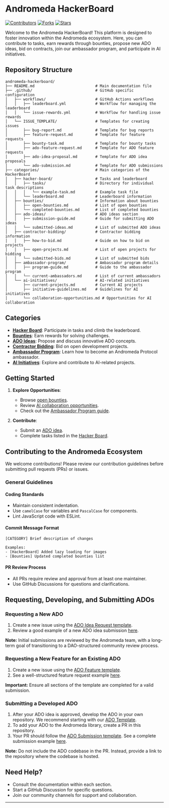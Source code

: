 # Andromeda HackerBoard

[![Contributors](https://img.shields.io/github/contributors/andromedaprotocol/hackerboard)](https://github.com/andromedaprotocol/hackerboard/graphs/contributors)
[![Forks](https://img.shields.io/github/forks/andromedaprotocol/hackerboard)](https://github.com/andromedaprotocol/hackerboard/forks)
[![Stars](https://img.shields.io/github/stars/andromedaprotocol/hackerboard)](https://github.com/andromedaprotocol/hackerboard/stargazers)

Welcome to the Andromeda HackerBoard! This platform is designed to foster innovation within the Andromeda ecosystem. Here, you can contribute to tasks, earn rewards through bounties, propose new ADO ideas, bid on contracts, join our ambassador program, and participate in AI initiatives.

## Repository Structure

```
andromeda-hackerboard/
├── README.md                           # Main documentation file
├── .github/                            # GitHub specific configuration
│   ├── workflows/                      # GitHub Actions workflows
│   │   ├── leaderboard.yml             # Workflow for managing the leaderboard
│   │   └── issue-rewards.yml           # Workflow for handling issue rewards
│   └── ISSUE_TEMPLATE/                 # Templates for creating issues
│       ├── bug-report.md               # Template for bug reports
│       ├── feature-request.md          # Template for feature requests
│       ├── bounty-task.md              # Template for bounty tasks
│       ├── ado-feature-request.md      # Template for ADO feature requests
│       ├── ado-idea-proposal.md        # Template for ADO idea proposals
│       └── ado-submission.md           # Template for ADO submissions
├── categories/                         # Main categories of the HackerBoard
│   ├── hacker-board/                   # Tasks and leaderboard
│   │   ├── tasks/                      # Directory for individual task descriptions
│   │   │   └── example-task.md         # Example task file
│   │   └── leaderboard.md              # Leaderboard information
│   ├── bounties/                       # Information about bounties
│   │   ├── open-bounties.md            # List of open bounties
│   │   └── completed-bounties.md       # List of completed bounties
│   ├── ado-ideas/                      # ADO ideas section
│   │   ├── submission-guide.md         # Guide for submitting ADO ideas
│   │   └── submitted-ideas.md          # List of submitted ADO ideas
│   ├── contractor-bidding/             # Contractor bidding information
│   │   ├── how-to-bid.md               # Guide on how to bid on projects
│   │   ├── open-projects.md            # List of open projects for bidding
│   │   └── submitted-bids.md           # List of submitted bids
│   ├── ambassador-program/             # Ambassador program details
│   │   ├── program-guide.md            # Guide to the ambassador program
│   │   └── current-ambassadors.md      # List of current ambassadors
│   └── ai-initiatives/                 # AI-related initiatives
│       ├── current-projects.md         # Current AI projects
│       ├── initiative-guidelines.md    # Guidelines for AI initiatives
│       └── collaboration-opportunities.md # Opportunities for AI collaboration
```


## Categories

*   **[Hacker Board](./categories/hacker-board/)**: Participate in tasks and climb the leaderboard.
*   **[Bounties](./categories/bounties/)**: Earn rewards for solving challenges.
*   **[ADO Ideas](./categories/ado-ideas/)**: Propose and discuss innovative ADO concepts.
*   **[Contractor Bidding](./categories/contractor-bidding/)**: Bid on open development projects.
*   **[Ambassador Program](./categories/ambassador-program/)**: Learn how to become an Andromeda Protocol ambassador.
*   **[AI Initiatives](./categories/ai-initiatives/)**: Explore and contribute to AI-related projects.

## Getting Started

1. **Explore Opportunities**:
    *   Browse [open bounties](./categories/bounties/open-bounties.md).
    *   Review [AI collaboration opportunities](./categories/ai-initiatives/collaboration-opportunities.md).
    *   Check out the [Ambassador Program guide](./categories/ambassador-program/program-guide.md).

2. **Contribute**:
    *   Submit an [ADO idea](./categories/ado-ideas/submission-guide.md).
    *   Complete tasks listed in the [Hacker Board](./categories/hacker-board/).

## Contributing to the Andromeda Ecosystem

We welcome contributions! Please review our contribution guidelines before submitting pull requests (PRs) or issues.

### General Guidelines

#### Coding Standards

*   Maintain consistent indentation.
*   Use `camelCase` for variables and `PascalCase` for components.
*   Lint JavaScript code with ESLint.

#### Commit Message Format

```
[CATEGORY] Brief description of changes

Examples:
- [HackerBoard] Added lazy loading for images
- [Bounties] Updated completed bounties list
```

#### PR Review Process

*   All PRs require review and approval from at least one maintainer.
*   Use GitHub Discussions for questions and clarifications.

## Requesting, Developing, and Submitting ADOs

### Requesting a New ADO

1. Create a new issue using the [ADO Idea Request template](https://github.com/andromedaprotocol/ado-database-hackerboard/issues/new/choose).
2. Review a good example of a new ADO idea submission [here](https://github.com/andromedaprotocol/ado-database/issues/2).

**Note:** Initial submissions are reviewed by the Andromeda team, with a long-term goal of transitioning to a DAO-structured community review process.

### Requesting a New Feature for an Existing ADO

1. Create a new issue using the [ADO Feature template](https://github.com/andromedaprotocol/ado-database-hackerboard/issues/new/choose).
2. See a well-structured feature request example [here](https://github.com/andromedaprotocol/ado-database/issues/3).

**Important:** Ensure all sections of the template are completed for a valid submission.

### Submitting a Developed ADO

1. After your ADO idea is approved, develop the ADO in your own repository. We recommend starting with our [ADO Template](https://github.com/andromedaprotocol/andr-cw-template).
2. To add your ADO to the Andromeda library, create a PR in this repository.
3. Your PR should follow the [ADO Submission template](https://github.com/andromedaprotocol/ado-database-hackerboard/issues/new/choose). See a complete submission example [here](https://github.com/andromedaprotocol/ado-database/issues/4).

**Note:** Do not include the ADO codebase in the PR. Instead, provide a link to the repository where the codebase is hosted.

## Need Help?

*   Consult the documentation within each section.
*   Start a GitHub Discussion for specific questions.
*   Join our community channels for support and collaboration.

---
